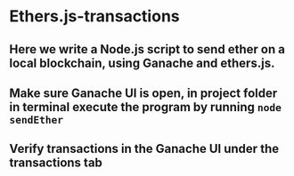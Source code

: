 # Ethers.js-transactions

## Here we write a Node.js script to send ether on a local blockchain, using Ganache and ethers.js.
## Make sure Ganache UI is open, in project folder in terminal execute the program by running ```node sendEther```
## Verify transactions in the Ganache UI under the transactions tab